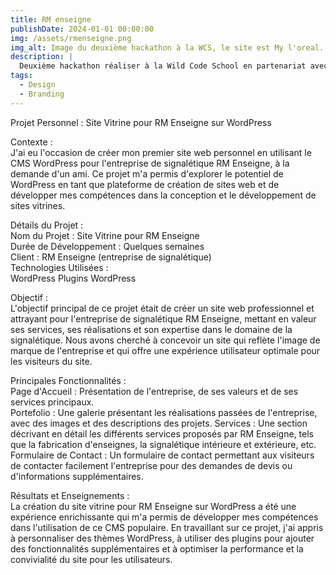 ```yaml
---
title: RM enseigne
publishDate: 2024-01-01 00:00:00
img: /assets/rmenseigne.png
img_alt: Image du deuxième hackathon à la WCS, le site est My l'oreal.
description: |
  Deuxième hackathon réaliser à la Wild Code School en partenariat avec L'oréal
tags:
  - Design
  - Branding
---
```


Projet Personnel : Site Vitrine pour RM Enseigne sur WordPress 

Contexte : </br>
J'ai eu l'occasion de créer mon premier site web personnel en utilisant le CMS WordPress pour l'entreprise de signalétique RM Enseigne, à la demande d'un ami. Ce projet m'a permis d'explorer le potentiel de WordPress en tant que plateforme de création de sites web et de développer mes compétences dans la conception et le développement de sites vitrines.

Détails du Projet : </br>
Nom du Projet : Site Vitrine pour RM Enseigne </br>
Durée de Développement : Quelques semaines </br>
Client : RM Enseigne (entreprise de signalétique) </br>
Technologies Utilisées : </br>
WordPress
Plugins WordPress

Objectif : </br>
L'objectif principal de ce projet était de créer un site web professionnel et attrayant pour l'entreprise de signalétique RM Enseigne, mettant en valeur ses services, ses réalisations et son expertise dans le domaine de la signalétique. Nous avons cherché à concevoir un site qui reflète l'image de marque de l'entreprise et qui offre une expérience utilisateur optimale pour les visiteurs du site.

Principales Fonctionnalités : </br>
Page d'Accueil : Présentation de l'entreprise, de ses valeurs et de ses services principaux. </br>
Portefolio : Une galerie présentant les réalisations passées de l'entreprise, avec des images et des descriptions des projets.
Services : Une section décrivant en détail les différents services proposés par RM Enseigne, tels que la fabrication d'enseignes, la signalétique intérieure et extérieure, etc. </br>
Formulaire de Contact : Un formulaire de contact permettant aux visiteurs de contacter facilement l'entreprise pour des demandes de devis ou d'informations supplémentaires. 

Résultats et Enseignements : </br>
La création du site vitrine pour RM Enseigne sur WordPress a été une expérience enrichissante qui m'a permis de développer mes compétences dans l'utilisation de ce CMS populaire. En travaillant sur ce projet, j'ai appris à personnaliser des thèmes WordPress, à utiliser des plugins pour ajouter des fonctionnalités supplémentaires et à optimiser la performance et la convivialité du site pour les utilisateurs.